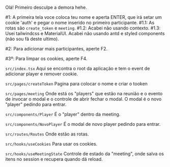 Olá! Primeiro desculpe a demora hehe.

#1: A primeira tela voce coloca teu nome e aperta ENTER, que irá setar um cookie 'auth' e pegar o nome inserido no primeiro participante.
#1.1: As rotas são `create_token` e `meeting`.
#1.2: Acabei não usando contexto.
#1.3: Usei tailwindcss e MaterialUI. Acabei não usando antd e styled components (não sou fã deste ultimo).

#2: Para adicionar mais participantes, aperte F2.

#3º: Para limpar os cookies, aperte F4.

`src/index.tsx`
Aqui se encontra o root da aplicação e tem o event de adicionar player e remover cookie.

`src/pages/createToken`
Pagina para colocar o nome e criar o tooken

`src/pages/meeting`
Onde está os "players" que estão na reunião e o evento de invocar o modal e o controle de abrir fechar o modal. O modal é o novo "player" pedindo para entrar.

`src/components/Player`
É o "player" dentro da meeting.

`src/components/NovoPlayer`
É o modal de novo player pedindo para entrar.

`src/routes/Routes`
Onde estão as rotas.

`src/hooks/useCookies`
Para usar os cookies.

`src/hooks/useMeetingState`
Controle de estado da "meeting", onde salva os itens no session e recupera quando dá reload.